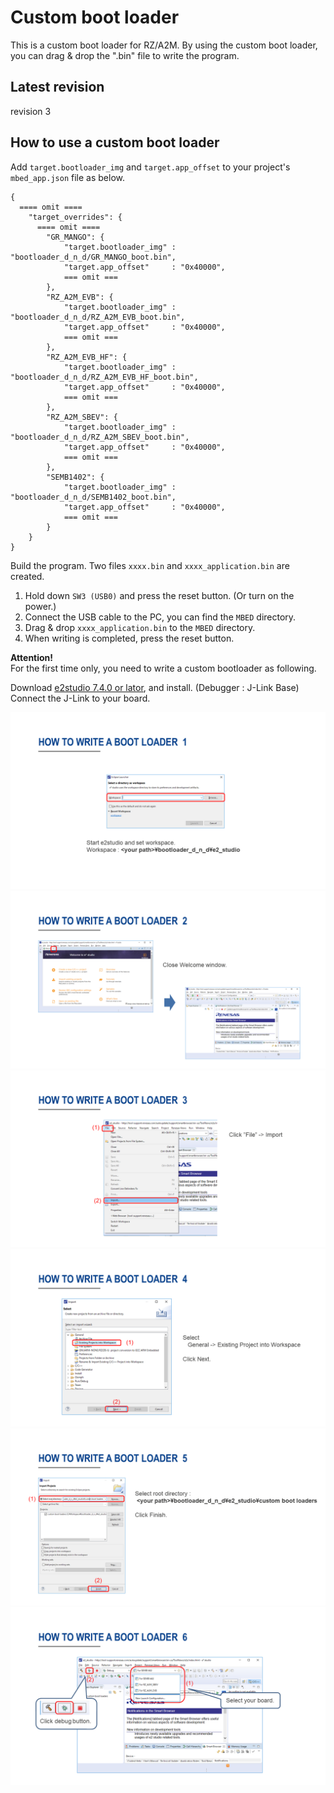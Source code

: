 # Custom boot loader
This is a custom boot loader for RZ/A2M. By using the custom boot loader, you can drag & drop the ".bin" file to write the program.  

## Latest revision
revision 3

## How to use a custom boot loader
Add ``target.bootloader_img`` and ``target.app_offset`` to your project's ``mbed_app.json`` file as below.    
```
{
  ==== omit ====
    "target_overrides": {
      ==== omit ====
        "GR_MANGO": {
            "target.bootloader_img" : "bootloader_d_n_d/GR_MANGO_boot.bin",
            "target.app_offset"     : "0x40000",
            === omit ===
        },
        "RZ_A2M_EVB": {
            "target.bootloader_img" : "bootloader_d_n_d/RZ_A2M_EVB_boot.bin",
            "target.app_offset"     : "0x40000",
            === omit ===
        },
        "RZ_A2M_EVB_HF": {
            "target.bootloader_img" : "bootloader_d_n_d/RZ_A2M_EVB_HF_boot.bin",
            "target.app_offset"     : "0x40000",
            === omit ===
        },
        "RZ_A2M_SBEV": {
            "target.bootloader_img" : "bootloader_d_n_d/RZ_A2M_SBEV_boot.bin",
            "target.app_offset"     : "0x40000",
            === omit ===
        },
        "SEMB1402": {
            "target.bootloader_img" : "bootloader_d_n_d/SEMB1402_boot.bin",
            "target.app_offset"     : "0x40000",
            === omit ===
        }
    }
}
```

Build the program. Two files ``xxxx.bin`` and ``xxxx_application.bin`` are created.  

1. Hold down ``SW3 (USB0)`` and press the reset button. (Or turn on the power.)  
2. Connect the USB cable to the PC, you can find the ``MBED`` directory.  
3. Drag & drop ``xxxx_application.bin`` to the ``MBED`` directory.  
4. When writing is completed, press the reset button.  

**Attention!**  
For the first time only, you need to write a custom bootloader as following.  

Download [e2studio 7.4.0 or lator](https://www.renesas.com/eu/en/products/software-tools/tools/ide/e2studio.html), and install. (Debugger : J-Link Base)  
Connect the J-Link to your board.  

![](docs/img/how_to_write_1.png)  
![](docs/img/how_to_write_2.png)  
![](docs/img/how_to_write_3.png)  
![](docs/img/how_to_write_4.png)  
![](docs/img/how_to_write_5.png)  
![](docs/img/how_to_write_6.png)  
